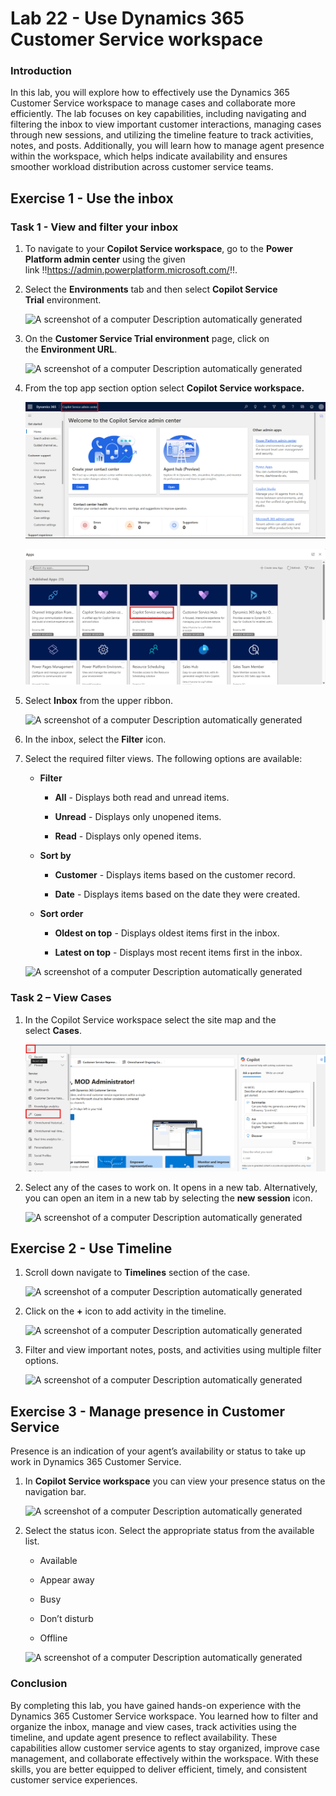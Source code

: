 # Lab 22 - Use Dynamics 365 Customer Service workspace

### Introduction

In this lab, you will explore how to effectively use the Dynamics 365
Customer Service workspace to manage cases and collaborate more
efficiently. The lab focuses on key capabilities, including navigating
and filtering the inbox to view important customer interactions,
managing cases through new sessions, and utilizing the timeline feature
to track activities, notes, and posts. Additionally, you will learn how
to manage agent presence within the workspace, which helps indicate
availability and ensures smoother workload distribution across customer
service teams.

## Exercise 1 - Use the inbox

### Task 1 - View and filter your inbox

1.  To navigate to your **Copilot Service workspace**, go to the **Power
    Platform admin center** using the given
    link !!https://admin.powerplatform.microsoft.com/!!.

2.  Select the **Environments** tab and then select **Copilot Service
    Trial** environment.

    ![A screenshot of a computer Description automatically
  generated](./media/image1.png)

3.  On the **Customer Service Trial environment** page, click on
    the **Environment URL**.

    ![A screenshot of a computer Description automatically
  generated](./media/image2.png)

4.  From the top app section option select **Copilot Service
    workspace.**

    ![](./media/image3.png)

    ![](./media/image4.png)

5.  Select **Inbox** from the upper ribbon.

    ![A screenshot of a computer Description automatically
  generated](./media/image5.png)

6.  In the inbox, select the **Filter** icon.

7.  Select the required filter views. The following options are
    available:

    - **Filter**

      - **All** - Displays both read and unread items.

      - **Unread** - Displays only unopened items.

      - **Read** - Displays only opened items.

    - **Sort by**

      - **Customer** - Displays items based on the customer record.

      - **Date** - Displays items based on the date they were created.

    - **Sort order**

      - **Oldest on top** - Displays oldest items first in the inbox.

      - **Latest on top** - Displays most recent items first in the
        inbox.

    ![A screenshot of a computer Description automatically
  generated](./media/image6.png)

### Task 2 – View Cases

1.  In the Copilot Service workspace select the site map and the
    select **Cases**.

    ![](./media/image7.png)

2.  Select any of the cases to work on. It opens in a new tab.
    Alternatively, you can open an item in a new tab by selecting
    the **new session** icon.

    ![A screenshot of a computer Description automatically
  generated](./media/image8.png)

## Exercise 2 - Use Timeline

1.  Scroll down navigate to **Timelines** section of the case.

    ![A screenshot of a computer Description automatically
  generated](./media/image9.png)

2.  Click on the **+** icon to add activity in the timeline.

    ![A screenshot of a computer Description automatically
  generated](./media/image10.png)

3.  Filter and view important notes, posts, and activities using
    multiple filter options.

    ![A screenshot of a computer Description automatically
  generated](./media/image11.png)

## Exercise 3 - Manage presence in Customer Service

Presence is an indication of your agent’s availability or status to take
up work in Dynamics 365 Customer Service.

1.  In **Copilot Service workspace** you can view your presence status
    on the navigation bar.

    ![A screenshot of a computer Description automatically
  generated](./media/image12.png)

2.  Select the status icon. Select the appropriate status from the
    available list.

    - Available

    - Appear away

    - Busy

    - Don’t disturb

    - Offline

    ![A screenshot of a computer Description automatically
  generated](./media/image13.png)

### Conclusion

By completing this lab, you have gained hands-on experience with the
Dynamics 365 Customer Service workspace. You learned how to filter and
organize the inbox, manage and view cases, track activities using the
timeline, and update agent presence to reflect availability. These
capabilities allow customer service agents to stay organized, improve
case management, and collaborate effectively within the workspace. With
these skills, you are better equipped to deliver efficient, timely, and
consistent customer service experiences.
